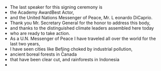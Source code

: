 - The last speaker for this signing ceremony is
- the Academy AwardBest Actor,
- and the United Nations Messenger of Peace, Mr. L eonardo DiCaprio.
- Thank you Mr. Secretary General for the honor to address this body,
- and thanks to the distinguished climate leaders assembled here today
- who are ready to take action.
- As a U.N. Messenger of Peace I have traveled all over the world for the last two years,
- I have seen cities like Befjing choked by industrial pollution,
- ancient boreal forests in Canada
- that have been clear cut, and rainforests in Indonesia
-